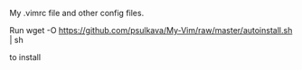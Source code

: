 My .vimrc file and other config files.

Run 
wget -O https://github.com/psulkava/My-Vim/raw/master/autoinstall.sh | sh

to install
